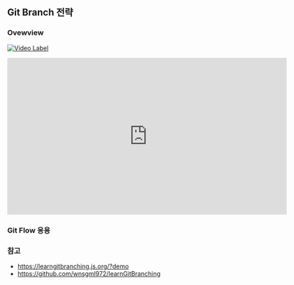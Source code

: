 

## Git Branch 전략

### Ovewview

[![Video Label](http://img.youtube.com/vi/hKJ7TBd7G9E/0.jpg)](https://www.youtube.com/watch?v=hKJ7TBd7G9E)

<iframe width="640" height="360" src="https://www.youtube.com/embed/6Az2cNU7gUw" frameborder="0" gesture="media" allowfullscreen=""></iframe>

### Git Flow 응용


### 참고

* <https://learngitbranching.js.org/?demo>
* <https://github.com/wnsgml972/learnGitBranching>

